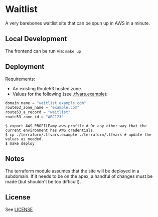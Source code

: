 # Waitlist

A very barebones waitlist site that can be spun up in AWS in a minute.

## Local Development

The frontend can be run via: `make up`

## Deployment

Requirements:

- An existing Route53 hosted zone.
- Values for the following (see [.tfvars.example](./terraform/.tfvars.example)):

```terraform
domain_name = "waitlist.example.com"
route53_zone_name = "example.com"
route53_a_record = "waitlist"
route53_zone_id = "ABC123"
```

```console
$ export AWS_PROFILE=my-aws-profile # Or any other way that the current environment has AWS credentials.
$ cp ./terraform/.tfvars.example ./terraform/.tfvars # update the values as needed.
$ make deploy 
```

## Notes

The terraform module assumes that the site will be deployed in a subdomain. If it needs to be on the apex, a handful of changes must be made (but shouldn't be too difficult).

## License

See [LICENSE](./LICENSE)
